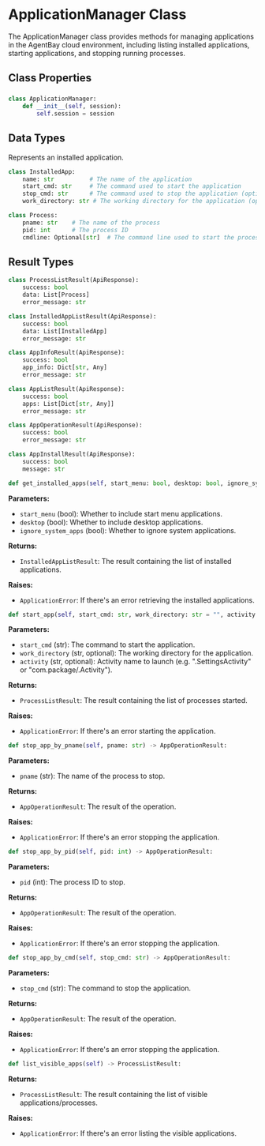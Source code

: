 # ApplicationManager Class

The ApplicationManager class provides methods for managing applications in the AgentBay cloud environment, including listing installed applications, starting applications, and stopping running processes.

## Class Properties

###

```python
class ApplicationManager:
    def __init__(self, session):
        self.session = session
```

## Data Types


Represents an installed application.


```python
class InstalledApp:
    name: str          # The name of the application
    start_cmd: str     # The command used to start the application
    stop_cmd: str      # The command used to stop the application (optional)
    work_directory: str # The working directory for the application (optional)
```


```python
class Process:
    pname: str    # The name of the process
    pid: int      # The process ID
    cmdline: Optional[str]  # The command line used to start the process (optional)
```

## Result Types

```python
class ProcessListResult(ApiResponse):
    success: bool
    data: List[Process]
    error_message: str
```

```python
class InstalledAppListResult(ApiResponse):
    success: bool
    data: List[InstalledApp]
    error_message: str
```

```python
class AppInfoResult(ApiResponse):
    success: bool
    app_info: Dict[str, Any]
    error_message: str
```

```python
class AppListResult(ApiResponse):
    success: bool
    apps: List[Dict[str, Any]]
    error_message: str
```

```python
class AppOperationResult(ApiResponse):
    success: bool
    error_message: str
```

```python
class AppInstallResult(ApiResponse):
    success: bool
    message: str
```


```python
def get_installed_apps(self, start_menu: bool, desktop: bool, ignore_system_apps: bool) -> InstalledAppListResult:
```

**Parameters:**
- `start_menu` (bool): Whether to include start menu applications.
- `desktop` (bool): Whether to include desktop applications.
- `ignore_system_apps` (bool): Whether to ignore system applications.

**Returns:**
- `InstalledAppListResult`: The result containing the list of installed applications.

**Raises:**
- `ApplicationError`: If there's an error retrieving the installed applications.


```python
def start_app(self, start_cmd: str, work_directory: str = "", activity: str = "") -> ProcessListResult:
```

**Parameters:**
- `start_cmd` (str): The command to start the application.
- `work_directory` (str, optional): The working directory for the application.
- `activity` (str, optional): Activity name to launch (e.g. ".SettingsActivity" or "com.package/.Activity").

**Returns:**
- `ProcessListResult`: The result containing the list of processes started.

**Raises:**
- `ApplicationError`: If there's an error starting the application.


```python
def stop_app_by_pname(self, pname: str) -> AppOperationResult:
```

**Parameters:**
- `pname` (str): The name of the process to stop.

**Returns:**
- `AppOperationResult`: The result of the operation.

**Raises:**
- `ApplicationError`: If there's an error stopping the application.


```python
def stop_app_by_pid(self, pid: int) -> AppOperationResult:
```

**Parameters:**
- `pid` (int): The process ID to stop.

**Returns:**
- `AppOperationResult`: The result of the operation.

**Raises:**
- `ApplicationError`: If there's an error stopping the application.


```python
def stop_app_by_cmd(self, stop_cmd: str) -> AppOperationResult:
```

**Parameters:**
- `stop_cmd` (str): The command to stop the application.

**Returns:**
- `AppOperationResult`: The result of the operation.

**Raises:**
- `ApplicationError`: If there's an error stopping the application.


```python
def list_visible_apps(self) -> ProcessListResult:
```

**Returns:**
- `ProcessListResult`: The result containing the list of visible applications/processes.

**Raises:**
- `ApplicationError`: If there's an error listing the visible applications.
